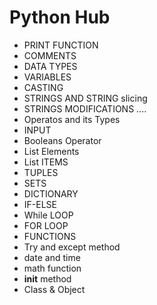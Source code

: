 # Python Hub
- PRINT FUNCTION 
- COMMENTS
- DATA TYPES
- VARIABLES
- CASTING
- STRINGS AND STRING slicing
- STRINGS MODIFICATIONS ....
- Operatos and its Types
- INPUT 
- Booleans Operator
- List Elements
- List ITEMS
- TUPLES
- SETS
- DICTIONARY
- IF-ELSE
- While LOOP
- FOR LOOP
- FUNCTIONS
- Try and except method
- date and time
- math function
- __init__ method
- Class & Object
